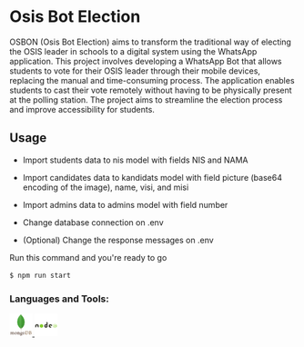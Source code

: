 # Osis Bot Election

OSBON (Osis Bot Election) aims to transform the traditional way of electing the OSIS leader in schools to a digital system using the WhatsApp application. This project involves developing a WhatsApp Bot that allows students to vote for their OSIS leader through their mobile devices, replacing the manual and time-consuming process. The application enables students to cast their vote remotely without having to be physically present at the polling station. The project aims to streamline the election process and improve accessibility for students.

## Usage

- Import students data to nis model with fields NIS and NAMA

- Import candidates data to kandidats model with field picture (base64 encoding of the image), name, visi, and misi

- Import admins data to admins model with field number

- Change database connection on .env

- (Optional) Change the response messages on .env

Run this command and you're ready to go

```bash
$ npm run start
```

<h3 align="left">Languages and Tools:</h3>
<p align="left"><a href="https://www.mongodb.com/" target="_blank" rel="noreferrer"> <img src="https://raw.githubusercontent.com/devicons/devicon/master/icons/mongodb/mongodb-original-wordmark.svg" alt="mongodb" width="40" height="40"/> </a> <a href="https://nodejs.org" target="_blank" rel="noreferrer"> <img src="https://raw.githubusercontent.com/devicons/devicon/master/icons/nodejs/nodejs-original-wordmark.svg" alt="nodejs" width="40" height="40"/> </a> </p>